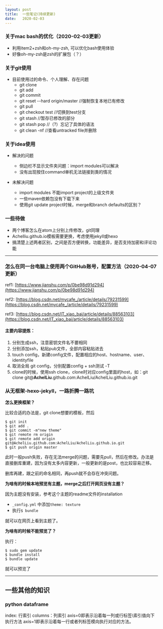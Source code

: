 ```yaml
---
layout: post
title:  一些笔记(持续更新)
date:   2020-02-03
---
```


### 关于mac bash的优化（2020-02-03更新）

- 利用item2+zsh和oh-my-zsh, 可以优化bash使用体验
- 好像oh-my-zsh是zsh的扩展包（？）

### 关于git使用

- 目前使用过的命令、个人理解、存在问题
  - git clone
  - git add
  - git commit
  - git reset --hard origin/master  //强制恢复本地已有修改
  - git pull
  - git checkout test //切换到test分支
  - git stash //暂存已修改的部分
  - git stash pop //（?）忘记了具体的语法
  - git clean -nf //查看untracked file并删除


### 关于idea使用

- 解决的问题
  - 侧边栏不显示文件夹问题：import modules可以解决
  - 没有出现按住command单机无法链接到类的情况


- 未解决问题
  - import modules 不能import project的上级文件夹
  - 一些maven依赖包没有下载下来
  - 使用git update project时候，merge和branch defaults的区别？


### 一些待做

- 两个博客怎么在atom上分别上传修改，git同理
- Achelliu.github.io模板需要更换，考虑使用jekyll或hexo
- 搞清楚上述两者区别，之间是否方便转换，功能差异，是否支持加密和评论功能


---

### 怎么在同一台电脑上使用两个GitHub账号，配置方法（2020-04-07更新）
ref1: [https://www.jianshu.com/p/0be98d91d294](https://www.jianshu.com/p/0be98d91d294)

ref2: [https://blog.csdn.net/mycafe_/article/details/79231599](https://blog.csdn.net/mycafe_/article/details/79231599)

ref3: [https://blog.csdn.net/IT_xiao_bai/article/details/88563103](https://blog.csdn.net/IT_xiao_bai/article/details/88563103)

#### 主要内容提炼：
1. 分别生成ssh，注意密钥文件名不要相同
2. 分别添加ssh，粘贴pub文件，全部内容粘贴进去
3. touch config，新建config文件，配置相应的host、hostname、user、identityfile
4. 取消全局 git config，分别配置config + ssh测试 -T
5. clone的时候，使用ssh clone，clone时对应config里面的host，如：git clone git@**AchelLiu**.github.com:AchelLiu/AchelLiu.github.io.git

### 从无框架-hexo-jekyll，一路折腾一路坑

**怎么更换框架？**

比较合适的办法是，git clone想要的模板，然后

```
$ git init
$ git add .
$ git commit -m"new theme"
$ git remote rm origin
$ git remote add origin git@AchelLiu.github.com:AchelLiu/AchelLiu.github.io.git
$ git push origin master
```
此时一般push失败，存在无法merge的问题，需要先pull，然后在修改。办法是直接删库重建，因为没有太多内容更新，一般更新的是post，也比较容易迁移。

删库再建，跟之前的命名相同，再push就不会存在冲突问题。

**为啥有的时候本地预览有主题，merge之后打开网页没有主题？**

因为主题没有安装，参考这个主题的readme文件的installation
- ```_config.yml``` 中添加```theme: texture```
- 执行```$ bundle```

就可以在网页上看到主题了。


**为啥有的时候不能预览了？**

执行：
```
$ sudo gem update
$ bundle install
$ bundle update
```
就可以预览了

---
## 一些其他的知识
### python dataframe
index: 行索引
columns：列索引
axis=0即表示沿着每一列或行标签\索引值向下执行方法
axis=1即表示沿着每一行或者列标签模向执行对应的方法。
